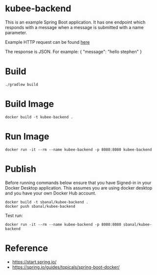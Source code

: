 
# kubee-backend

This is an example Spring Boot application.
It has one endpoint which responds with a message when a message is submitted with a name parameter.

Example HTTP request can be found [here](example.http)

The response is JSON. For example:
{
    "message": "hello stephen"
}

# Build

```
./gradlew build
```

# Build Image

```
docker build -t kubee-backend .
```

# Run Image

```
docker run -it --rm --name kubee-backend -p 8080:8080 kubee-backend
```

# Publish

Before running commands below ensure that you have Signed-in in your Docker Desktop application.
This assumes you are using docker desktop and you have your own Docker Hub account.

```
docker build -t sbanal/kubee-backend .
docker push sbanal/kubee-backend
```

Test run:
```
docker run -it --rm --name kubee-backend -p 8080:8080 sbanal/kubee-backend
```

# Reference

* https://start.spring.io/
* https://spring.io/guides/topicals/spring-boot-docker/
